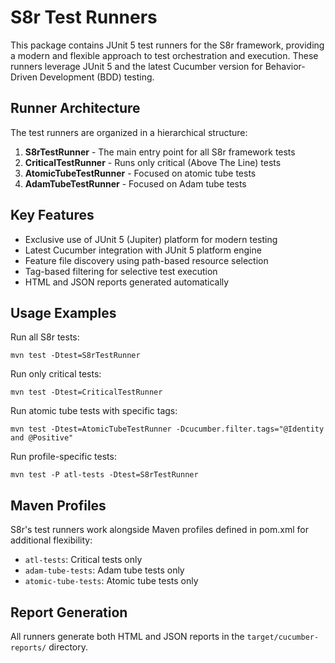 # S8r Test Runners

This package contains JUnit 5 test runners for the S8r framework, providing a modern and flexible approach to test orchestration and execution. These runners leverage JUnit 5 and the latest Cucumber version for Behavior-Driven Development (BDD) testing.

## Runner Architecture

The test runners are organized in a hierarchical structure:

1. **S8rTestRunner** - The main entry point for all S8r framework tests
2. **CriticalTestRunner** - Runs only critical (Above The Line) tests
3. **AtomicTubeTestRunner** - Focused on atomic tube tests
4. **AdamTubeTestRunner** - Focused on Adam tube tests

## Key Features

- Exclusive use of JUnit 5 (Jupiter) platform for modern testing
- Latest Cucumber integration with JUnit 5 platform engine
- Feature file discovery using path-based resource selection
- Tag-based filtering for selective test execution
- HTML and JSON reports generated automatically

## Usage Examples

Run all S8r tests:

```
mvn test -Dtest=S8rTestRunner
```

Run only critical tests:

```
mvn test -Dtest=CriticalTestRunner
```

Run atomic tube tests with specific tags:

```
mvn test -Dtest=AtomicTubeTestRunner -Dcucumber.filter.tags="@Identity and @Positive"
```

Run profile-specific tests:

```
mvn test -P atl-tests -Dtest=S8rTestRunner
```

## Maven Profiles

S8r's test runners work alongside Maven profiles defined in pom.xml for additional flexibility:

- `atl-tests`: Critical tests only
- `adam-tube-tests`: Adam tube tests only
- `atomic-tube-tests`: Atomic tube tests only

## Report Generation

All runners generate both HTML and JSON reports in the `target/cucumber-reports/` directory.

